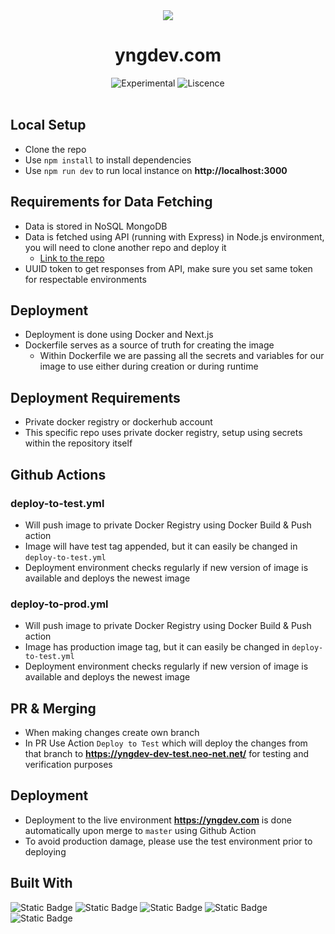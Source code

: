 <div align="center">
<img src="https://i.imgur.com/Lmtb4Wx.png">
  <h1>yngdev.com</h1>
  <p></p>
  <img src="https://img.shields.io/badge/stability-dev-orange.svg" alt="Experimental">
  <img src="https://img.shields.io/github/license/atlamors/portfolio-theme" alt="Liscence">
  <br><br>
</div>

## Local Setup

- Clone the repo
- Use `npm install` to install dependencies
- Use `npm run dev` to run local instance on **http://localhost:3000**

## Requirements for Data Fetching

- Data is stored in NoSQL MongoDB
- Data is fetched using API (running with Express) in Node.js environment, you will need to clone another repo and deploy it
  - [Link to the repo](https://github.com/yngyngyng/yngdev-api)
- UUID token to get responses from API, make sure you set same token for respectable environments

## Deployment

- Deployment is done using Docker and Next.js
- Dockerfile serves as a source of truth for creating the image
  - Within Dockerfile we are passing all the secrets and variables for our image to use either during creation or during runtime

## Deployment Requirements

- Private docker registry or dockerhub account
- This specific repo uses private docker registry, setup using secrets within the repository itself

## Github Actions

### deploy-to-test.yml

- Will push image to private Docker Registry using Docker Build & Push action
- Image will have test tag appended, but it can easily be changed in `deploy-to-test.yml`
- Deployment environment checks regularly if new version of image is available and deploys the newest image

### deploy-to-prod.yml

- Will push image to private Docker Registry using Docker Build & Push action
- Image has production image tag, but it can easily be changed in `deploy-to-test.yml`
- Deployment environment checks regularly if new version of image is available and deploys the newest image

## PR & Merging

- When making changes create own branch
- In PR Use Action `Deploy to Test` which will deploy the changes from that branch to **https://yngdev-dev-test.neo-net.net/** for testing and verification purposes

## Deployment

- Deployment to the live environment **https://yngdev.com** is done automatically upon merge to `master` using Github Action
- To avoid production damage, please use the test environment prior to deploying

## Built With

![Static Badge](https://img.shields.io/badge/MongoDB-%2302EC64?style=plastic&logo=mongodb&labelColor=black)
![Static Badge](https://img.shields.io/badge/Express-%23000000?style=plastic&logo=express&labelColor=black)
![Static Badge](https://img.shields.io/badge/React-%2361DAFB?style=plastic&logo=react&labelColor=black)
![Static Badge](https://img.shields.io/badge/Nodejs-%23339933?style=plastic&logo=nodedotjs&labelColor=black)
![Static Badge](https://img.shields.io/badge/-Docker-46a2f1?style=plastic&logo=docker&logoColor=white)
